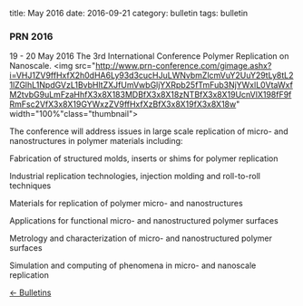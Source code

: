 title: May 2016
date: 2016-09-21 
category: bulletin
tags: bulletin

###  PRN 2016

19 - 20 May 2016
The 3rd International Conference Polymer Replication on Nanoscale. 
<img src="http://www.prn-conference.com/gimage.ashx?i=VHJ1ZV9ffHxfX2h0dHA6Ly93d3cucHJuLWNvbmZlcmVuY2UuY29tLy8tL21lZGlhL1NpdGVzL1BvbHltZXJfUmVwbGljYXRpb25fTmFub3NjYWxlL0VtaWxfM2tvbG9uLmFzaHhfX3x8X183MDBfX3x8X18zNTBfX3x8X19UcnVlX198fF9fRmFsc2VfX3x8X19GYWxzZV9ffHxfXzBfX3x8X19fX3x8X18w" width="100%"class="thumbnail">

The conference will address issues in large scale replication of micro- and nanostructures in polymer materials including:

Fabrication of structured molds, inserts or shims for polymer replication

Industrial replication technologies, injection molding and roll-to-roll techniques

Materials for replication of polymer micro- and nanostructures

Applications for functional micro- and nanostructured polymer surfaces

Metrology and characterization of micro- and nanostructured polymer surfaces

Simulation and computing of phenomena in micro- and nanoscale replication

[&larr; Bulletins](/4m-association/bulletin/index.html)